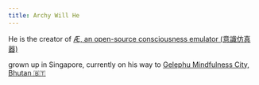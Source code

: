 ```yaml
---
title: Archy Will He
---
```


He is the creator of [Æ, an open-source consciousness emulator (意識仿真器)](https://archy.build)

grown up in Singapore, currently on his way to [Gelephu Mindfulness City, Bhutan 🇧🇹](https://gmc.bt/) 